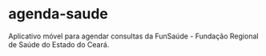 # agenda-saude
Aplicativo móvel para agendar consultas da FunSaúde - Fundação Regional de Saúde do Estado do Ceará. 
